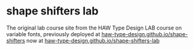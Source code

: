 # shape shifters lab

The original lab course site from the HAW Type Design LAB course on variable fonts, previously deployed at [haw-type-design.github.io/shape-shifters](haw-type-design.github.io/shape-shifters) now at [haw-type-design.github.io/shape-shifters-lab](haw-type-design.github.io/shape-shifters-lab)
